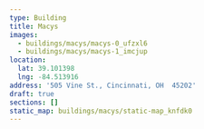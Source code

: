 ```yaml
---
type: Building
title: Macys
images:
  - buildings/macys/macys-0_ufzxl6
  - buildings/macys/macys-1_imcjup
location:
  lat: 39.101398
  lng: -84.513916
address: '505 Vine St., Cincinnati, OH  45202'
draft: true
sections: []
static_map: buildings/macys/static-map_knfdk0
---
```

